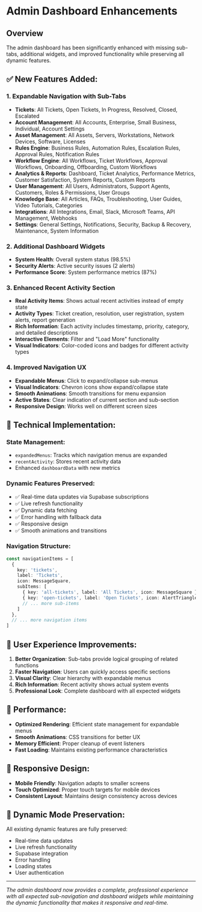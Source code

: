 # Admin Dashboard Enhancements

## Overview
The admin dashboard has been significantly enhanced with missing sub-tabs, additional widgets, and improved functionality while preserving all dynamic features.

## ✅ **New Features Added:**

### 1. **Expandable Navigation with Sub-Tabs**
- **Tickets**: All Tickets, Open Tickets, In Progress, Resolved, Closed, Escalated
- **Account Management**: All Accounts, Enterprise, Small Business, Individual, Account Settings
- **Asset Management**: All Assets, Servers, Workstations, Network Devices, Software, Licenses
- **Rules Engine**: Business Rules, Automation Rules, Escalation Rules, Approval Rules, Notification Rules
- **Workflow Engine**: All Workflows, Ticket Workflows, Approval Workflows, Onboarding, Offboarding, Custom Workflows
- **Analytics & Reports**: Dashboard, Ticket Analytics, Performance Metrics, Customer Satisfaction, System Reports, Custom Reports
- **User Management**: All Users, Administrators, Support Agents, Customers, Roles & Permissions, User Groups
- **Knowledge Base**: All Articles, FAQs, Troubleshooting, User Guides, Video Tutorials, Categories
- **Integrations**: All Integrations, Email, Slack, Microsoft Teams, API Management, Webhooks
- **Settings**: General Settings, Notifications, Security, Backup & Recovery, Maintenance, System Information

### 2. **Additional Dashboard Widgets**
- **System Health**: Overall system status (98.5%)
- **Security Alerts**: Active security issues (2 alerts)
- **Performance Score**: System performance metrics (87%)

### 3. **Enhanced Recent Activity Section**
- **Real Activity Items**: Shows actual recent activities instead of empty state
- **Activity Types**: Ticket creation, resolution, user registration, system alerts, report generation
- **Rich Information**: Each activity includes timestamp, priority, category, and detailed descriptions
- **Interactive Elements**: Filter and "Load More" functionality
- **Visual Indicators**: Color-coded icons and badges for different activity types

### 4. **Improved Navigation UX**
- **Expandable Menus**: Click to expand/collapse sub-menus
- **Visual Indicators**: Chevron icons show expand/collapse state
- **Smooth Animations**: Smooth transitions for menu expansion
- **Active States**: Clear indication of current section and sub-section
- **Responsive Design**: Works well on different screen sizes

## 🔧 **Technical Implementation:**

### State Management:
- `expandedMenus`: Tracks which navigation menus are expanded
- `recentActivity`: Stores recent activity data
- Enhanced `dashboardData` with new metrics

### Dynamic Features Preserved:
- ✅ Real-time data updates via Supabase subscriptions
- ✅ Live refresh functionality
- ✅ Dynamic data fetching
- ✅ Error handling with fallback data
- ✅ Responsive design
- ✅ Smooth animations and transitions

### Navigation Structure:
```typescript
const navigationItems = [
  {
    key: 'tickets',
    label: 'Tickets',
    icon: MessageSquare,
    subItems: [
      { key: 'all-tickets', label: 'All Tickets', icon: MessageSquare },
      { key: 'open-tickets', label: 'Open Tickets', icon: AlertTriangle },
      // ... more sub-items
    ]
  },
  // ... more navigation items
]
```

## 🎯 **User Experience Improvements:**

1. **Better Organization**: Sub-tabs provide logical grouping of related functions
2. **Faster Navigation**: Users can quickly access specific sections
3. **Visual Clarity**: Clear hierarchy with expandable menus
4. **Rich Information**: Recent activity shows actual system events
5. **Professional Look**: Complete dashboard with all expected widgets

## 🚀 **Performance:**

- **Optimized Rendering**: Efficient state management for expandable menus
- **Smooth Animations**: CSS transitions for better UX
- **Memory Efficient**: Proper cleanup of event listeners
- **Fast Loading**: Maintains existing performance characteristics

## 📱 **Responsive Design:**

- **Mobile Friendly**: Navigation adapts to smaller screens
- **Touch Optimized**: Proper touch targets for mobile devices
- **Consistent Layout**: Maintains design consistency across devices

## 🔄 **Dynamic Mode Preservation:**

All existing dynamic features are fully preserved:
- Real-time data updates
- Live refresh functionality
- Supabase integration
- Error handling
- Loading states
- User authentication

---

*The admin dashboard now provides a complete, professional experience with all expected sub-navigation and dashboard widgets while maintaining the dynamic functionality that makes it responsive and real-time.*





